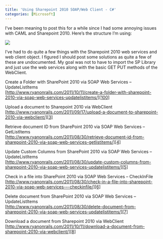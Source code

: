 ```yaml
---
title: 'Using Sharepoint 2010 SOAP/Web Client - C#'
categories: [Microsoft]
---
```



I’ve been meaning to post this for a while since I had some annoying issues with CAML and Sharepoint 2010. Here’s the structure I’m using:

![][2]

 [2]: /assets/img/old/sp2010_structure.bmp

I’ve had to do quite a few things with the Sharepoint 2010 web services and web client object. I figured I should post some solutions as quite a few of these are undocumented. My goal was not to have to import the SP Library and just use the web services along with the basic GET PUT methods of the WebClient.

Create a Folder with SharePoint 2010 via SOAP Web Services – UpdateListItems  
[http://www.ryanonrails.com/2011/10/11/create-a-folder-with-sharepoint-2010-via-soap-web-services-updatelistitems/][100]

 [100]: http://www.ryanonrails.com/2011/10/11/create-a-folder-with-sharepoint-2010-via-soap-web-services-updatelistitems/ "http://www.ryanonrails.com/2011/10/11/create-a-folder-with-sharepoint-2010-via-soap-web-services-updatelistitems/"

Upload a document to Sharepoint 2010 via WebClient  
[http://www.ryanonrails.com/2011/09/17/upload-a-document-to-sharepoint-2010-via-webclient/][3]

 [3]: http://www.ryanonrails.com/2011/09/17/upload-a-document-to-sharepoint-2010-via-webclient/ "http://www.ryanonrails.com/2011/09/17/upload-a-document-to-sharepoint-2010-via-webclient/"

Retrieve document ID from SharePoint 2010 via SOAP Web Services – GetListItems  
[http://www.ryanonrails.com/2011/08/30/retrieve-document-id-from-sharepoint-2010-via-soap-web-services-getlistitems/][4]

 [4]: http://www.ryanonrails.com/2011/08/30/retrieve-document-id-from-sharepoint-2010-via-soap-web-services-getlistitems/ "http://www.ryanonrails.com/2011/08/30/retrieve-document-id-from-sharepoint-2010-via-soap-web-services-getlistitems/"

Update Custom Columns from SharePoint 2010 via SOAP Web Services – UpdateListItems  
[http://www.ryanonrails.com/2011/08/30/update-custom-columns-from-sharepoint-2010-via-soap-web-services-updatelistitems/][5]

 [5]: http://www.ryanonrails.com/2011/08/30/update-custom-columns-from-sharepoint-2010-via-soap-web-services-updatelistitems/ "http://www.ryanonrails.com/2011/08/30/update-custom-columns-from-sharepoint-2010-via-soap-web-services-updatelistitems/"

Check in a file into SharePoint 2010 via SOAP Web Services – CheckInFile  
[http://www.ryanonrails.com/2011/08/30/check-in-a-file-into-sharepoint-2010-via-soap-web-services-–-checkinfile/][6]

 [6]: http://www.ryanonrails.com/2011/08/30/check-in-a-file-into-sharepoint-2010-via-soap-web-services-–-checkinfile/ "http://www.ryanonrails.com/2011/08/30/check-in-a-file-into-sharepoint-2010-via-soap-web-services-–-checkinfile/"

Delete document from SharePoint 2010 via SOAP Web Services – UpdateListItems  
[http://www.ryanonrails.com/2011/08/30/delete-document-from-sharepoint-2010-via-soap-web-services-updatelistitems/][7]

 [7]: http://www.ryanonrails.com/2011/08/30/delete-document-from-sharepoint-2010-via-soap-web-services-updatelistitems/ "http://www.ryanonrails.com/2011/08/30/delete-document-from-sharepoint-2010-via-soap-web-services-updatelistitems/"

Download a document from Sharepoint 2010 via WebClient  
[http://www.ryanonrails.com/2011/10/11/download-a-document-from-sharepoint-2010-via-webclient/][8]

 [8]: http://www.ryanonrails.com/2011/10/11/download-a-document-from-sharepoint-2010-via-webclient/ "http://www.ryanonrails.com/2011/10/11/download-a-document-from-sharepoint-2010-via-webclient/"
